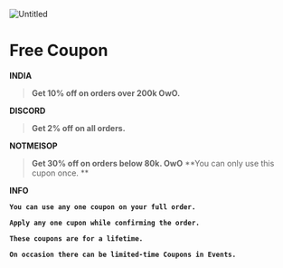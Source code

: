 ![Untitled](https://user-images.githubusercontent.com/96881959/170818459-c29c81da-5a95-4fb5-8fbd-9bc1c04cf7a0.png)

# Free Coupon

**INDIA**

> **Get 10% off on orders over 200k OwO.**

**DISCORD**

> **Get 2% off on all orders.**

**NOTMEISOP**

> **Get 30% off on orders below 80k. OwO**
> **You can only use this cupon once. **

**INFO**

**`You can use any one coupon on your full order.`**

**`Apply any one cupon while confirming the order.`**

**`These coupons are for a lifetime.`**

**`On occasion there can be limited-time Coupons in Events.`**
